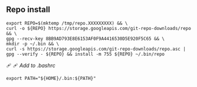 
##     Repo install
    export REPO=$(mktemp /tmp/repo.XXXXXXXXX) && \
    curl -o ${REPO} https://storage.googleapis.com/git-repo-downloads/repo && \
    gpg --recv-key 8BB9AD793E8E6153AF0F9A4416530D5E920F5C65 && \
    mkdir -p ~/.bin && \
    curl -s https://storage.googleapis.com/git-repo-downloads/repo.asc | gpg --verify - ${REPO} && install -m 755 ${REPO} ~/.bin/repo

🩹 🩹 *Add to .bashrc*

    export PATH="${HOME}/.bin:${PATH}"
